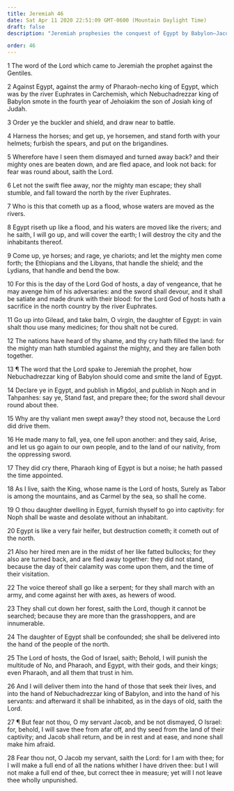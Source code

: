 ```yaml
---
title: Jeremiah 46
date: Sat Apr 11 2020 22:51:09 GMT-0600 (Mountain Daylight Time)
draft: false
description: "Jeremiah prophesies the conquest of Egypt by Babylon—Jacob will be saved and will return to his own land."

order: 46
---
```

    
1 The word of the Lord which came to Jeremiah the prophet against the Gentiles.

2 Against Egypt, against the army of Pharaoh-necho king of Egypt, which was by the river Euphrates in Carchemish, which Nebuchadrezzar king of Babylon smote in the fourth year of Jehoiakim the son of Josiah king of Judah.

3 Order ye the buckler and shield, and draw near to battle.

4 Harness the horses; and get up, ye horsemen, and stand forth with your helmets; furbish the spears, and put on the brigandines.

5 Wherefore have I seen them dismayed and turned away back? and their mighty ones are beaten down, and are fled apace, and look not back: for fear was round about, saith the Lord.

6 Let not the swift flee away, nor the mighty man escape; they shall stumble, and fall toward the north by the river Euphrates.

7 Who is this that cometh up as a flood, whose waters are moved as the rivers.

8 Egypt riseth up like a flood, and his waters are moved like the rivers; and he saith, I will go up, and will cover the earth; I will destroy the city and the inhabitants thereof.

9 Come up, ye horses; and rage, ye chariots; and let the mighty men come forth; the Ethiopians and the Libyans, that handle the shield; and the Lydians, that handle and bend the bow.

10 For this is the day of the Lord God of hosts, a day of vengeance, that he may avenge him of his adversaries: and the sword shall devour, and it shall be satiate and made drunk with their blood: for the Lord God of hosts hath a sacrifice in the north country by the river Euphrates.

11 Go up into Gilead, and take balm, O virgin, the daughter of Egypt: in vain shalt thou use many medicines; for thou shalt not be cured.

12 The nations have heard of thy shame, and thy cry hath filled the land: for the mighty man hath stumbled against the mighty, and they are fallen both together.

13 ¶ The word that the Lord spake to Jeremiah the prophet, how Nebuchadrezzar king of Babylon should come and smite the land of Egypt.

14 Declare ye in Egypt, and publish in Migdol, and publish in Noph and in Tahpanhes: say ye, Stand fast, and prepare thee; for the sword shall devour round about thee.

15 Why are thy valiant men swept away? they stood not, because the Lord did drive them.

16 He made many to fall, yea, one fell upon another: and they said, Arise, and let us go again to our own people, and to the land of our nativity, from the oppressing sword.

17 They did cry there, Pharaoh king of Egypt is but a noise; he hath passed the time appointed.

18 As I live, saith the King, whose name is the Lord of hosts, Surely as Tabor is among the mountains, and as Carmel by the sea, so shall he come.

19 O thou daughter dwelling in Egypt, furnish thyself to go into captivity: for Noph shall be waste and desolate without an inhabitant.

20 Egypt is like a very fair heifer, but destruction cometh; it cometh out of the north.

21 Also her hired men are in the midst of her like fatted bullocks; for they also are turned back, and are fled away together: they did not stand, because the day of their calamity was come upon them, and the time of their visitation.

22 The voice thereof shall go like a serpent; for they shall march with an army, and come against her with axes, as hewers of wood.

23 They shall cut down her forest, saith the Lord, though it cannot be searched; because they are more than the grasshoppers, and are innumerable.

24 The daughter of Egypt shall be confounded; she shall be delivered into the hand of the people of the north.

25 The Lord of hosts, the God of Israel, saith; Behold, I will punish the multitude of No, and Pharaoh, and Egypt, with their gods, and their kings; even Pharaoh, and all them that trust in him.

26 And I will deliver them into the hand of those that seek their lives, and into the hand of Nebuchadrezzar king of Babylon, and into the hand of his servants: and afterward it shall be inhabited, as in the days of old, saith the Lord.

27 ¶ But fear not thou, O my servant Jacob, and be not dismayed, O Israel: for, behold, I will save thee from afar off, and thy seed from the land of their captivity; and Jacob shall return, and be in rest and at ease, and none shall make him afraid.

28 Fear thou not, O Jacob my servant, saith the Lord: for I am with thee; for I will make a full end of all the nations whither I have driven thee: but I will not make a full end of thee, but correct thee in measure; yet will I not leave thee wholly unpunished.
